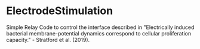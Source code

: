 # ElectrodeStimulation
Simple Relay Code to control the interface described in "Electrically induced bacterial membrane-potential dynamics correspond to cellular proliferation capacity." - Stratford et al. (2019).
